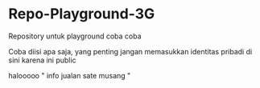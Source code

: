 # Repo-Playground-3G
Repository untuk playground coba coba

Coba diisi apa saja, yang penting jangan memasukkan identitas pribadi di sini karena ini public

halooooo " info jualan sate musang "
